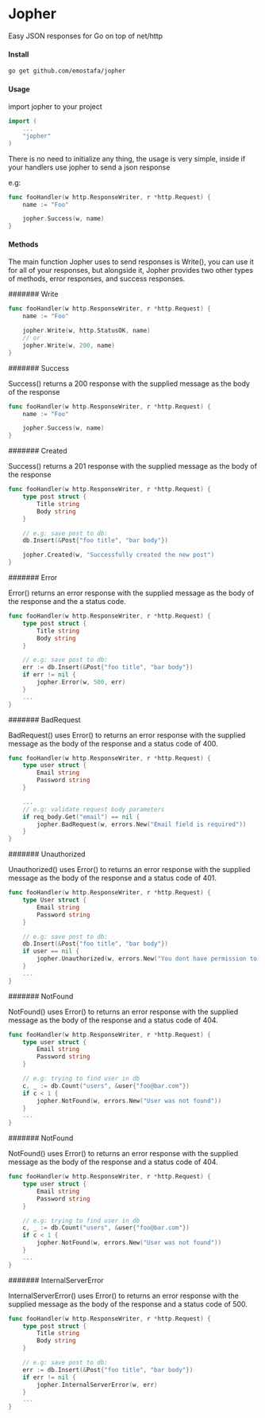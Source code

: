 # Jopher

Easy JSON responses for Go on top of net/http

#### Install

```bash
go get github.com/emostafa/jopher
```


#### Usage

import jopher to your project

```go
import (
    ...
    "jopher"
)
```

There is no need to initialize any thing, the usage is very simple,
inside if your handlers use jopher to send a json response

e.g:

```go
func fooHandler(w http.ResponseWriter, r *http.Request) {
    name := "Foo"

    jopher.Success(w, name)
}
```


#### Methods

The main function Jopher uses to send responses is Write(), you can use it for all of your responses,
but alongside it, Jopher provides two other types of methods, error responses, and success responses.


####### Write

```go
func fooHandler(w http.ResponseWriter, r *http.Request) {
    name := "Foo"

    jopher.Write(w, http.StatusOK, name)
    // or
    jopher.Write(w, 200, name)
}
```

####### Success

Success() returns a 200 response with the supplied message as the body of the response

```go
func fooHandler(w http.ResponseWriter, r *http.Request) {
    name := "Foo"

    jopher.Success(w, name)
}
```

####### Created

Success() returns a 201 response with the supplied message as the body of the response

```go
func fooHandler(w http.ResponseWriter, r *http.Request) {
    type post struct {
        Title string
        Body string
    }

    // e.g: save post to db: 
    db.Insert(&Post{"foo title", "bar body"})

    jopher.Created(w, "Successfully created the new post")
}
```

####### Error

Error() returns an error response with the supplied message as the body of the response
and the a status code.

```go
func fooHandler(w http.ResponseWriter, r *http.Request) {
    type post struct {
        Title string
        Body string
    }

    // e.g: save post to db: 
    err := db.Insert(&Post{"foo title", "bar body"})
    if err != nil {
        jopher.Error(w, 500, err)
    }
    ...
}
```

####### BadRequest

BadRequest() uses Error() to returns an error response with the supplied message as the body of the response
and a status code of 400.

```go
func fooHandler(w http.ResponseWriter, r *http.Request) {
    type user struct {
        Email string
        Password string
    }

    ...
    // e.g: validate request body parameters
    if req_body.Get("email") == nil {
        jopher.BadRequest(w, errors.New("Email field is required"))
    }
}
```

####### Unauthorized

Unauthorized() uses Error() to returns an error response with the supplied message as the body of the response
and a status code of 401.

```go
func fooHandler(w http.ResponseWriter, r *http.Request) {
    type User struct {
        Email string
        Password string
    }

    // e.g: save post to db: 
    db.Insert(&Post{"foo title", "bar body"})
    if user == nil {
        jopher.Unauthorized(w, errors.New("You dont have permission to create a new post"))
    }
    ...
}
```

####### NotFound

NotFound() uses Error() to returns an error response with the supplied message as the body of the response
and a status code of 404.

```go
func fooHandler(w http.ResponseWriter, r *http.Request) {
    type user struct {
        Email string
        Password string
    }

    // e.g: trying to find user in db
    c, _ := db.Count("users", &user{"foo@bar.com"})
    if c < 1 {
        jopher.NotFound(w, errors.New("User was not found"))
    }
    ...
}
```

####### NotFound

NotFound() uses Error() to returns an error response with the supplied message as the body of the response
and a status code of 404.

```go
func fooHandler(w http.ResponseWriter, r *http.Request) {
    type user struct {
        Email string
        Password string
    }

    // e.g: trying to find user in db
    c, _ := db.Count("users", &user{"foo@bar.com"})
    if c < 1 {
        jopher.NotFound(w, errors.New("User was not found"))
    }
    ...
}
```

####### InternalServerError

InternalServerError() uses Error() to returns an error response with the supplied message as the body of the response
and a status code of 500.

```go
func fooHandler(w http.ResponseWriter, r *http.Request) {
    type post struct {
        Title string
        Body string
    }

    // e.g: save post to db: 
    err := db.Insert(&Post{"foo title", "bar body"})
    if err != nil {
        jopher.InternalServerError(w, err)
    }
    ...
}
```
